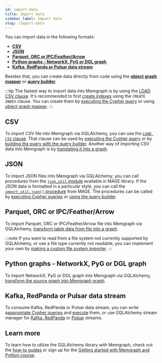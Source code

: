 ```yaml
---
id: import-data
title: Import data
sidebar_label: Import data
slug: /import-data
---
```


You can import data in the following formats:
- [**CSV**](#csv)
- [**JSON**](#json)
- [**Parquet, ORC or IPC/Feather/Arrow**](#parquet-orc-or-ipcfeatherarrow)
- [**Python graphs - NetworkX, PyG or DGL graph**](#python-graphs---networkx-pyg-or-dgl-graph)
- [**Kafka, RedPanda or Pulsar data stream**](#kafka-redpanda-or-pulsar-data-stream)

Besides that, you can create data directly from code using the [**object graph mapper**](/gqlalchemy/how-to-guides/ogm) or [**query builder**](/gqlalchemy/how-to-guides/query-builder).


:::tip
The fastest way to import data into Memgraph is by using the [LOAD CSV clause](/memgraph/import-data/load-csv-clause). It's recommended to first [create indexes](/memgraph/next/how-to-guides/indexes) using the `CREATE INDEX` clause. You can create them by [executing the Cypher query](/memgraph/connect-to-memgraph/drivers/python) or using [object graph mapper](/gqlalchemy/how-to-guides/ogm#create-indexes).
:::

## CSV

To import CSV file into Memgraph via GQLAlchemy, you can use the [`LOAD CSV` clause](/memgraph/import-data/load-csv-clause). That clause can be used by [executing the Cypher query](/memgraph/connect-to-memgraph/drivers/python) or by [building the query with the query builder](/gqlalchemy/how-to-guides/query-builder#load-csv-file). Another way of importing CSV data into Memgraph is by [translating it into a graph](/gqlalchemy/how-to-guides/table-to-graph-importer).

## JSON

To import JSON files into Memgraph via GQLAlchemy, you can call procedures from the [`json_util` module](/mage/query-modules/python/json-util) available in MAGE library. If the JSON data is formatted in a particular style, you can call the [`import_util.json()` procedure](/mage/query-modules/python/import-util#jsonpath) from MAGE. The procedures can be called by [executing Cypher queries](/memgraph/connect-to-memgraph/drivers/python) or [using the query builder](/gqlalchemy/how-to-guides/query-builder#call-procedures).


## Parquet, ORC or IPC/Feather/Arrow 

To import Parquet, ORC or IPC/Feather/Arrow file into Memgraph via GQLAlchemy, [transform table data from file into a graph](/gqlalchemy/how-to-guides/table-to-graph-importer). 

:::note
If you want to read from a file system not currently supported by GQLAlchemy, or use a file type currently not readable, you can implement your own by [making a custom file system importer](/gqlalchemy/how-to-guides/custom-file-system-importer).
:::


## Python graphs - NetworkX, PyG or DGL graph

To import NetworkX, PyG or DGL graph into Memgraph via GQLAlchemy, [transform the source graph into Memgraph graph](/gqlalchemy/how-to-guides/networkx).

## Kafka, RedPanda or Pulsar data stream

To consume Kafka, RedPanda or Pulsar data stream, you can write a[appropriate Cypher queries](/memgraph/import-data/data-streams/manage-streams) and [execute](/memgraph/connect-to-memgraph/drivers/python) them, or use GQLAlchemy stream manager for [Kafka, RedPanda](/gqlalchemy/how-to-guides/streams/manage-kafka-streams) or [Pulsar](/gqlalchemy/how-to-guides/streams/manage-pulsar-streams) streams.


## Learn more

To learn how to utilize the GQLAlchemy library with Memgraph, check out the [how-to guides](/gqlalchemy/how-to-guides) or sign up for the [Getting started with Memgraph and Python course](https://app.livestorm.co/memgraph/getting-started-with-memgraph-and-python-on-demand).


